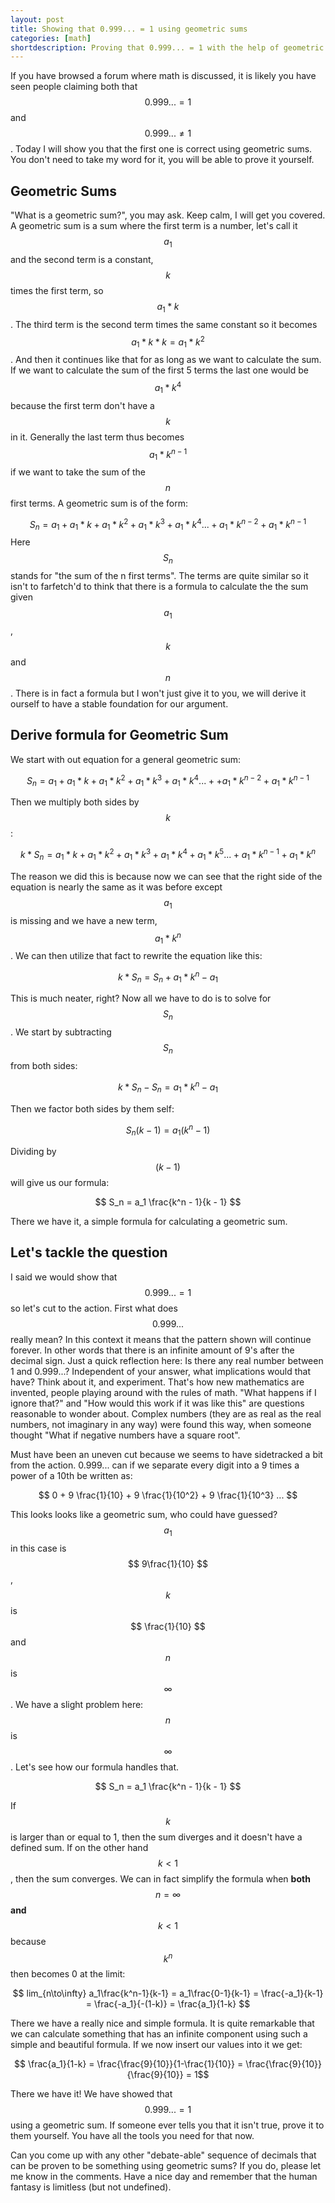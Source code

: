 ```yaml
---
layout: post
title: Showing that 0.999... = 1 using geometric sums
categories: [math]
shortdescription: Proving that 0.999... = 1 with the help of geometric sums
---
```


If you have browsed a forum where math is discussed, it is likely you have seen people claiming both that $$ 0.999... = 1 $$ and $$ 0.999... \neq 1 $$. Today I will show you that the first one is correct using geometric sums. You don't need to take my word for it, you will be able to prove it yourself. 

## Geometric Sums
"What is a geometric sum?", you may ask. Keep calm, I will get you covered. A geometric sum is a sum where the first term is a number, let's call it $$ a_1 $$ and the second term is a constant, $$ k $$ times the first term, so $$ a_1*k $$. The third term is the second term times the same constant so it becomes $$ a_1*k*k = a_1*k^2 $$. And then it continues like that for as long as we want to calculate the sum. If we want to calculate the sum of the first 5 terms the last one would be $$ a_1*k^4 $$ because the first term don't have a $$ k $$ in it. Generally the last term thus becomes $$ a_1*k^{n-1} $$ if we want to take the sum of the $$ n $$ first terms. A geometric sum is of the form: 

$$ S_n = a_1 + a_1*k + a_1*k^2 + a_1*k^3 + a_1*k^4 ... + a_1*k^{n-2} + a_1*k^{n-1} $$
Here $$ S_n $$ stands for "the sum of the n first terms". The terms are quite similar so it isn't to farfetch'd to think that there is a formula to calculate the the sum given $$ a_1 $$, $$ k $$ and $$ n $$. There is in fact a formula but I won't just give it to you, we will derive it ourself to have a stable foundation for our argument. 

## Derive formula for Geometric Sum
We start with out equation for a general geometric sum:

$$ S_n = a_1 + a_1*k + a_1*k^2 + a_1*k^3 + a_1*k^4 ... + + a_1*k^{n-2} + a_1*k^{n-1} $$

Then we multiply both sides by $$ k $$:

$$ k*S_n = a_1*k + a_1*k^2 + a_1*k^3 + a_1*k^4 + a_1*k^5 ... + a_1*k^{n-1} + a_1*k^n $$

The reason we did this is because now we can see that the right side of the equation is nearly the same as it was before except $$ a_1 $$ is missing and we have a new term, $$ a_1*k^n $$. We can then utilize that fact to rewrite the equation like this:

$$ k*S_n = S_n + a_1*k^n - a_1 $$

This is much neater, right? Now all we have to do is to solve for $$ S_n $$. We start by subtracting $$ S_n $$ from both sides:

$$ k*S_n - S_n = a_1*k^n - a_1 $$

Then we factor both sides by them self:

$$ S_n(k - 1) = a_1(k^n - 1) $$

Dividing by $$ (k-1) $$ will give us our formula:

$$ S_n = a_1 \frac{k^n - 1}{k - 1} $$

There we have it, a simple formula for calculating a geometric sum. 

## Let's tackle the question
I said we would show that $$ 0.999... = 1 $$ so let's cut to the action. First what does $$ 0.999... $$ really mean? In this context it means that the pattern shown will continue forever. In other words that there is an infinite amount of 9's after the decimal sign. Just a quick reflection here: Is there any real number between 1 and 0.999...? Independent of your answer, what implications would that have? Think about it, and experiment. That's how new mathematics are invented, people playing around with the rules of math. "What happens if I ignore that?" and "How would this work if it was like this" are questions reasonable to wonder about. Complex numbers (they are as real as the real numbers, not imaginary in any way) were found this way, when someone thought "What if negative numbers have a square root". 

Must have been an uneven cut because we seems to have sidetracked a bit from the action. 0.999... can if we separate every digit into a 9 times a power of a 10th be written as:

$$ 0 + 9 \frac{1}{10} + 9 \frac{1}{10^2} +  9 \frac{1}{10^3} ... $$

This looks looks like a geometric sum, who could have guessed? $$ a_1 $$ in this case is $$ 9\frac{1}{10} $$, $$ k $$ is $$ \frac{1}{10} $$ and $$ n $$ is $$ \infty $$. We have a slight problem here: $$ n $$ is $$ \infty $$. Let's see how our formula handles that. 

$$ S_n = a_1 \frac{k^n - 1}{k - 1} $$

If $$ k $$ is larger than or equal to 1, then the sum diverges and it doesn't have a defined sum. If on the other hand $$ k < 1$$, then the sum converges. We can in fact simplify the formula when **both** $$ n = \infty $$ **and** $$ k < 1 $$ because $$ k^n $$ then becomes 0 at the limit:

$$ lim_{n\to\infty} a_1\frac{k^n-1}{k-1} = a_1\frac{0-1}{k-1} = \frac{-a_1}{k-1} = \frac{-a_1}{-(1-k)} = \frac{a_1}{1-k} $$

There we have a really nice and simple formula. It is quite remarkable that we can calculate something that has an infinite component using such a simple and beautiful formula. If we now insert our values into it we get:

$$ \frac{a_1}{1-k} = \frac{\frac{9}{10}}{1-\frac{1}{10}} = \frac{\frac{9}{10}}{\frac{9}{10}} = 1$$

There we have it! We have showed that $$ 0.999... = 1 $$ using a geometric sum. If someone ever tells you that it isn't true, prove it to them yourself. You have all the tools you need for that now. 

Can you come up with any other "debate-able" sequence of decimals that can be proven to be something using geometric sums? If you do, please let me know in the comments. Have a nice day and remember that the human fantasy is limitless (but not undefined).

